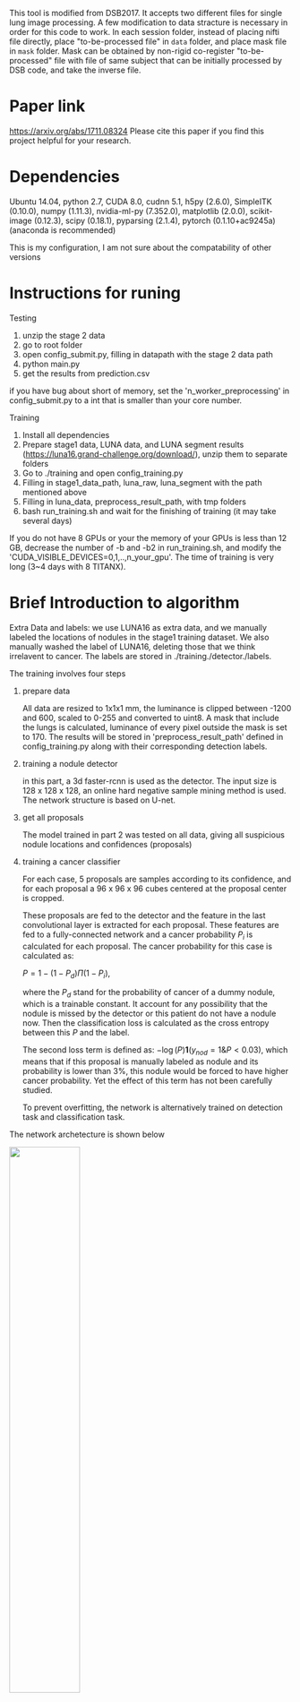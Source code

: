 This tool is modified from DSB2017. It accepts two different files for single lung image processing. A few modification to data stracture is necessary in order for this code to work. In each session folder, instead of placing nifti file directly, place "to-be-processed file" in ```data``` folder, and place mask file in ```mask``` folder. Mask can be obtained by non-rigid co-register "to-be-processed" file with file of same subject that can be initially processed by DSB code, and take the inverse file.

# Paper link 
https://arxiv.org/abs/1711.08324
Please cite this paper if you find this project helpful for your research.

# Dependencies

Ubuntu 14.04, python 2.7, CUDA 8.0, cudnn 5.1, h5py (2.6.0), SimpleITK (0.10.0), numpy (1.11.3), nvidia-ml-py (7.352.0), matplotlib (2.0.0), scikit-image (0.12.3), scipy (0.18.1), pyparsing (2.1.4), pytorch (0.1.10+ac9245a) (anaconda is recommended)

This is my configuration, I am not sure about the compatability of other versions



# Instructions for runing

Testing
1.	unzip the stage 2 data 
2.	go to root folder
3.	open config_submit.py, filling in datapath with the stage 2 data path
4.	python main.py
5.	get the results from prediction.csv

if you have bug about short of memory, set the 'n_worker_preprocessing' in config\_submit.py to a int that is smaller than your core number.

Training 
1.	Install all dependencies
2.	Prepare stage1 data, LUNA data, and LUNA segment results (https://luna16.grand-challenge.org/download/), unzip them to separate folders
3.	Go to ./training and open config_training.py
4.	Filling in stage1_data_path, luna_raw, luna_segment  with the path mentioned above
5.	Filling in luna_data, preprocess_result_path, with tmp folders
6.	bash run_training.sh and wait for the finishing of training (it may take several days)

If you do not have 8 GPUs or your the memory of your GPUs is less than 12 GB, decrease the number of -b and -b2 in run\_training.sh, and modify the 'CUDA\_VISIBLE\_DEVICES=0,1,..,n\_your\_gpu'. The time of training is very long (3~4 days with 8 TITANX).



# Brief Introduction to algorithm
Extra Data and labels: we use LUNA16 as extra data, and we manually labeled the locations of nodules in the stage1 training dataset. We also manually washed the label of LUNA16, deleting those that we think irrelavent to cancer. The labels are stored in ./training./detector./labels.

The training involves four steps
1. prepare data

    All data are resized to 1x1x1 mm, the luminance is clipped between -1200 and 600, scaled to 0-255 and converted to uint8. A mask that include the lungs is calculated, luminance of every pixel outside the mask is set to 170. The results will be stored in 'preprocess_result_path' defined in config_training.py along with their corresponding detection labels.

2. training a nodule detector

    in this part, a 3d faster-rcnn is used as the detector. The input size is 128 x 128 x 128, an online hard negative sample mining method is used. The network structure is based on U-net.
    
3. get all proposals
    
    The model trained in part 2 was tested on all data, giving all suspicious nodule locations and confidences (proposals)
    
4. training a cancer classifier
    
    For each case, 5 proposals are samples according to its confidence, and for each proposal a 96 x 96 x 96 cubes centered at the proposal center is cropped. 
    
    These proposals are fed to the detector and the feature in the last convolutional layer is extracted for each proposal. These features are fed to a fully-connected network and a cancer probability $P_i$ is calculated for each proposal. The cancer probability for this case is calculated as:

    $P = 1-(1-P_d)\Pi(1-P_i)$,
    
    where the $P_d$ stand for the probability of cancer of a dummy nodule, which is a trainable constant. It account for any possibility that the nodule is missed by the detector or this patient do not have a nodule now. Then the classification loss is calculated as the cross entropy between this $P$ and the label. 
    
    The second loss term is defined as: $-\log(P)\boldsymbol{1}(y_{nod}=1 \& P<0.03)$, which means that if this proposal is manually labeled as nodule and its probability is lower than 3%, this nodule would be forced to have higher cancer probability. Yet the effect of this term has not been carefully studied.
    
    To prevent overfitting, the network is alternatively trained on detection task and classification task.

The network archetecture is shown below

<img src="./images/nodulenet.png" width=50%>

<img src="./images/casenet.png" width=50%>
